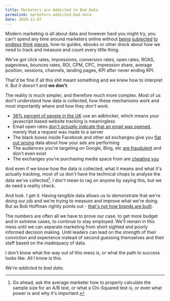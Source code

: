 ```yaml
---
title: Marketers are Addicted to Bad Data
permalink: marketers-addicted-bad-data
date: 2020-11-07
---
```


Modern marketing is all about data and however hard you might try, you can't spend any time around marketers online without [being](https://blog.marketo.com/2013/11/prove-your-worth10-kpis-for-marketers.html) [subjected](https://www.searchenginejournal.com/paid-owned-earned-content/242075/) [to](https://blogs.oracle.com/oracledatacloud/effectively-measuring-advertising-performance-your-guide-to-success) [endless](https://searchengineland.com/using-auction-insights-for-better-ppc-competitor-analysis-343264) [think](https://www.searchenginewatch.com/2020/07/28/10-reasons-why-marketers-use-data-to-make-budgeting-decisions/) [pieces](https://www.oberlo.co.uk/blog/spent-200000-facebook-ads-heres-learned), how-to guides, ebooks or other dreck about how we need to track and measure and count every little thing.

We've got click rates, impressions, conversion rates, open rates, ROAS, pageviews, bounces rates, ROI, CPM, CPC, impression share, average position, sessions, channels, landing pages, KPI after never ending KPI.

That'd be fine if all this shit meant something and we knew how to interpret it. But *it doesn't* and **we don't**. 

The reality is much simpler, and therefore much more complex.  Most of us don't understand how data is collected, how these mechanisms work and most importantly where and how they *don't* work.

* [36% percent of people in the UK](https://www.statista.com/statistics/874736/ad-blocker-usage-in-united-kingdom/) use an adblocker, which means your javascript based website tracking is meaningless
* Email open rates [don't *actually* indicate that an email was opened](https://developermedia.com/email-open-rates-misleading-metrics-best-practices-2/), merely that a request was made to a server
* The black boxes inside Facebook and other ad exchanges give you [flat out wrong](https://www.etcentric.org/facebook-agrees-to-40-million-fine-for-incorrect-ad-metrics/) data about how your ads are performing
* The audiences you're targeting on Google, Bing, etc [are fraudulent](https://www.forbes.com/sites/augustinefou/2020/11/02/got-large-budgets-you-need-to-spend-fraudsters-will-help-you-spend-it/?sh=54b93f867a9f) and don't even exist
* The exchanges you're purchasing media space from are [cheating you](https://www.adexchanger.com/mobile/is-ubers-new-ad-fraud-lawsuit-futile-or-game-changing/)
 
And even if we know how the data is collected, what it means and what it's actually tracking, most of us don't have the technical chops to analyse the data we've collected[^1]. I don't mean to rag on anyone by saying this, but we do need a reality check.

And look. I get it. Having tangible data allows us to demonstrate that we're doing our job and we're trying to measure and improve what we're doing. But as Bob Hoffman rightly points out - [that's not how brands are built](http://adcontrarian.blogspot.com/2020/09/the-mystery-of-modern-media.html). 

The numbers are often all we have to prove our case, to get more budget and in extreme cases, to continue to stay employed. We'll remain in this mess until we can separate marketing from short sighted and poorly informed decision making. Until leaders can lead on the strength of their conviction and experience instead of second guessing themselves and their staff based on the inadequacy of data.

I don't know what the way out of this mess is, or what the path to success looks like. All I know is this.

*We're addicted to bad data*.

[^1]: Go ahead, ask the average marketer how to properly calculate the sample size for an A/B test, or what a Chi-Squared test is, or even what power is and why it's important.